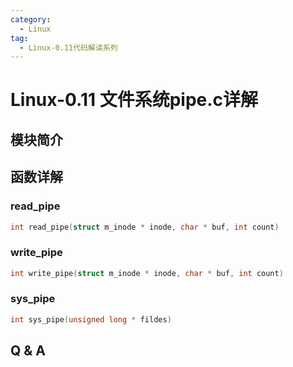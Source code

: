 ```yaml
---
category:
  - Linux
tag:
  - Linux-0.11代码解读系列
---
```


# Linux-0.11 文件系统pipe.c详解

## 模块简介

## 函数详解

### read_pipe
```c
int read_pipe(struct m_inode * inode, char * buf, int count)
```

### write_pipe
```c
int write_pipe(struct m_inode * inode, char * buf, int count)
```

### sys_pipe
```c
int sys_pipe(unsigned long * fildes)
```

## Q & A